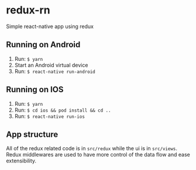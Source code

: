 # redux-rn
Simple react-native app using redux

## Running on Android
1. Run:
```$ yarn```
2. Start an Android virtual device
3. Run:
```$ react-native run-android```

## Running on IOS
1. Run:
```$ yarn```
2. Run:
```$ cd ios && pod install && cd ..```
3. Run:
```$ react-native run-ios```

## App structure
All of the redux related code is in `src/redux` while the ui is in `src/views`.
Redux middlewares are used to have more control of the data flow and ease extensibility.